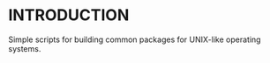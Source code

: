 INTRODUCTION
============
Simple scripts for building common packages for UNIX-like operating systems. 

